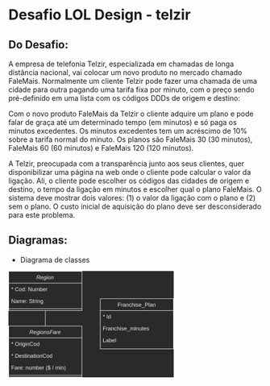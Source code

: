 
# Desafio LOL Design - telzir


## Do Desafio:
A empresa de telefonia Telzir, especializada em chamadas de longa distância nacional, vai colocar
um novo produto no mercado chamado FaleMais.
Normalmente um cliente Telzir pode fazer uma chamada de uma cidade para outra pagando uma
tarifa fixa por minuto, com o preço sendo pré-definido em uma lista com os códigos DDDs de
origem e destino:

  Com o novo produto FaleMais da Telzir o cliente adquire um plano e pode falar de graça até
um determinado tempo (em minutos) e só paga os minutos excedentes. Os minutos excedentes
tem um acréscimo de 10% sobre a tarifa normal do minuto. Os planos são FaleMais 30 (30
minutos), FaleMais 60 (60 minutos) e FaleMais 120 (120 minutos).

  A Telzir, preocupada com a transparência junto aos seus clientes, quer disponibilizar uma
página na web onde o cliente pode calcular o valor da ligação. Ali, o cliente pode escolher os
códigos das cidades de origem e destino, o tempo da ligação em minutos e escolher qual o
plano FaleMais. O sistema deve mostrar dois valores: (1) o valor da ligação com o plano e (2)
sem o plano. O custo inicial de aquisição do plano deve ser desconsiderado para este problema.

## Diagramas:

- Diagrama de classes

<img src="https://github.com/fonsecaBarreto/loldesign-telzir-api-challenge/blob/main/requirements/diagrama-classes.jpg" width="65%">

